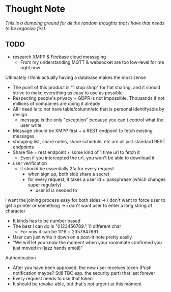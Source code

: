 # Thought Note

_This is a dumping ground for all the random thoughts that I have that needs to be organize first._

## TODO
- research XMPP & Firebase cloud messaging
	- From my understanding MQTT & websocket are too low-level for me right now

Ultimately I think actually having a database makes the most sense
- The point of this product is "1 stop shop" for flat sharing, and it should strive to make everything as easy to use as possible
- Respecting people's privacy + GDPR is not impossible. Thousands if not millions of companies are doing it already
- All I need is to not have table/column/etc that is personal identifyable by design
	- message is the only "exception" because you can't control what the user write
- Message should be XMPP first + a REST endpoint to fetch existing messages
- shopping list, share notes, share schedule, etc are all just standard REST endpoints
- Share file = rest endpoint + some kind of 1 time url to fetch it
	- Even if you intercepted the url, you won't be able to download it
- user verification
	- it should be essentially 2fa for every request
		- when sign up, both side share a secret
		- for every request, it takes a user id + passphrase (which changes super regularly)
			- user id is needed to 

i want the joining process easy for both sides
-> i don't want to force user to get a printer or something
-> i don't want user to enter a long string of character

- It kinds has to be number based
- The best I can do is "0123456789." 11 different char
	- For now it can be 11^9 = 2357947691
- User can just write it down on a post-it note pretty easily 
- "We will let you know the moment when your roommate confirmed you just moved in (jazz hands emoji)"


Authentication

- After you have been approved, the new user receives token (Push notification maybe? Still TBC esp. the security part) that last forever
- Every request needs to use that token
- It should be revoke-able, but that's not urgent at this moment
